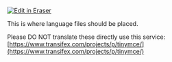 <p><a target="_blank" href="https://app.eraser.io/workspace/Dxnq5dAPGsyOKiVs7oTU" id="edit-in-eraser-github-link"><img alt="Edit in Eraser" src="https://firebasestorage.googleapis.com/v0/b/second-petal-295822.appspot.com/o/images%2Fgithub%2FOpen%20in%20Eraser.svg?alt=media&amp;token=968381c8-a7e7-472a-8ed6-4a6626da5501"></a></p>

This is where language files should be placed.

Please DO NOT translate these directly use this service: [﻿https://www.transifex.com/projects/p/tinymce/](https://www.transifex.com/projects/p/tinymce/) 



<!--- Eraser file: https://app.eraser.io/workspace/Dxnq5dAPGsyOKiVs7oTU --->